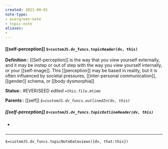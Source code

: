 ```yaml
---
created: 2021-08-01
note-type: 
- evergreen-note
- topic-note
aliases:
- 
---
```


#### [[self-perception]] `$=customJS.dv_funcs.topicHeader(dv, this)`

**Definition**:: [[Self-perception]] is the way that you view yourself externally, and it may be instep or out of step with the way you view yourself internally, or your [[self-image]]. This [[perception]] may be based in reality, but it is often influenced by societal pressures, [[inter-personal communication]], [[gender]] schema, or [[body dysmorphia]]

**Status**:: #EVER/SEED 
*edited `=this.file.mtime`*

**Parents**:: [[self]]
*`$=customJS.dv_funcs.outlinedIn(dv, this)`*

##### [[self-perception]] `$=customJS.dv_funcs.topicOutlineHeader(dv, this)`
- 

### <hr class="dataviews"/>

`$=customJS.dv_funcs.topicNoteDataviews({dv, that:this})`


